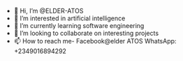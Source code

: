 - 👋 Hi, I’m @ELDER-ATOS
- 👀 I’m interested in artificial intelligence
- 🌱 I’m currently learning software engineering
- 💞️ I’m looking to collaborate on interesting projects
- 📫 How to reach me- Facebook@elder ATOS
WhatsApp: +2349016894292

<!---
ELDER-ATOS/ELDER-ATOS is a ✨ special ✨ repository because its `README.md` (this file) appears on your GitHub profile.
You can click the Preview link to take a look at your changes.
--->
